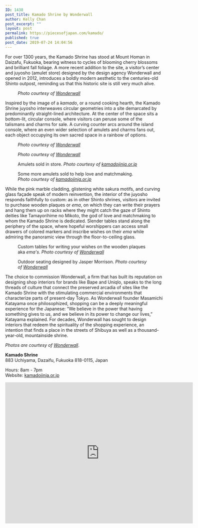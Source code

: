 ```yaml
---
ID: 1438
post_title: Kamado Shrine by Wonderwall
author: Kelly Chan
post_excerpt: ""
layout: post
permalink: https://piecesofjapan.com/kamado/
published: true
post_date: 2019-07-24 14:04:56
---
```

<!-- wp:paragraph -->
<p>For over 1300 years, the Kamado Shrine has stood at Mount Homan in Daizafu, Fukuoka, bearing witness to cycles of blooming cherry blossoms and brilliant fall foliage. A more recent addition to the site, a visitor’s center and juyosho (amulet store) designed by the design agency Wonderwall and opened in 2012, introduces a boldly modern aesthetic to the centuries-old Shinto outpost, reminding us that this historic site is still very much alive.</p>
<!-- /wp:paragraph -->

<!-- wp:image {"id":1499} -->
<figure class="wp-block-image"><img src="https://piecesofjapan.com/wp-content/uploads/2019/07/kamado_post01.jpg" alt="" class="wp-image-1499"/><figcaption><em>Photo courtesy of <a rel="noreferrer noopener" href="http://wonder-wall.com/project/288/" target="_blank">Wonderwall</a></em></figcaption></figure>
<!-- /wp:image -->

<!-- wp:paragraph -->
<p>Inspired by the image of a <em>kamado</em>, or a round cooking hearth, the Kamado Shrine juyosho interweaves circular geometries into a site demarcated by predominantly straight-lined architecture. At the center of the space sits a bottom-lit, circular console, where visitors can peruse some of the talismans and charms for sale. A curving counter arcs around the island console, where an even wider selection of amulets and charms fans out, each object occupying its own sacred space in a rainbow of options.</p>
<!-- /wp:paragraph -->

<!-- wp:image {"id":1500} -->
<figure class="wp-block-image"><img src="https://piecesofjapan.com/wp-content/uploads/2019/07/kamado_post02.jpg" alt="" class="wp-image-1500"/><figcaption><em>Photo courtesy of <a rel="noreferrer noopener" href="http://wonder-wall.com/project/288/" target="_blank">Wonderwall</a></em></figcaption></figure>
<!-- /wp:image -->

<!-- wp:image {"id":1501} -->
<figure class="wp-block-image"><img src="https://piecesofjapan.com/wp-content/uploads/2019/07/kamado_post03.jpg" alt="" class="wp-image-1501"/><figcaption><em>Photo courtesy of <a rel="noreferrer noopener" href="http://wonder-wall.com/project/288/" target="_blank">Wonderwall</a></em></figcaption></figure>
<!-- /wp:image -->

<!-- wp:image {"id":1510} -->
<figure class="wp-block-image"><img src="https://piecesofjapan.com/wp-content/uploads/2019/07/kamado_post06.jpg" alt="" class="wp-image-1510"/><figcaption>Amulets sold in store. <em>Photo courtesy of <a href="http://kamadojinja.or.jp" target="_blank" rel="noreferrer noopener" aria-label="kamadojinja.or.jp (opens in a new tab)">kamadojinja.or.jp</a></em></figcaption></figure>
<!-- /wp:image -->

<!-- wp:image {"id":1518} -->
<figure class="wp-block-image"><img src="https://piecesofjapan.com/wp-content/uploads/2019/07/kamado_post10.jpg" alt="" class="wp-image-1518"/><figcaption>Some more amulets sold to help love and matchmaking. <br><em>Photo courtesy of <a rel="noreferrer noopener" href="http://kamadojinja.or.jp/" target="_blank">kamadojinja.or.jp</a></em></figcaption></figure>
<!-- /wp:image -->

<!-- wp:paragraph -->
<p>While the pink marble cladding, glistening white sakura motifs, and curving glass façade speak of modern reinvention, the interior of the juyosho responds faithfully to custom: as in other Shinto shrines, visitors are invited to purchase wooden plaques or <em>ema</em>, on which they can write their prayers and hang them up on racks where they might catch the gaze of Shinto deities like Tamayorihime no Mikoto, the god of love and matchmaking to whom the Kamado Shrine is dedicated. Slender tables stand along the periphery of the space, where hopeful worshippers can access small drawers of colored markers and inscribe wishes on their <em>ema</em> while admiring the panoramic view through the floor-to-ceiling glass.</p>
<!-- /wp:paragraph -->

<!-- wp:image {"id":1502} -->
<figure class="wp-block-image"><img src="https://piecesofjapan.com/wp-content/uploads/2019/07/kamado_post04.jpg" alt="" class="wp-image-1502"/><figcaption>Custom tables for writing your wishes on the wooden plaques aka <em>ema's</em>. <em>Photo courtesy of <a rel="noreferrer noopener" href="http://wonder-wall.com/project/288/" target="_blank">Wonderwall</a></em></figcaption></figure>
<!-- /wp:image -->

<!-- wp:image {"id":1503} -->
<figure class="wp-block-image"><img src="https://piecesofjapan.com/wp-content/uploads/2019/07/kamado_post05.jpg" alt="" class="wp-image-1503"/><figcaption>Outdoor seating designed by Jasper Morrison. <em>Photo courtesy of <a rel="noreferrer noopener" href="http://wonder-wall.com/project/288/" target="_blank">Wonderwall</a></em></figcaption></figure>
<!-- /wp:image -->

<!-- wp:paragraph -->
<p>The choice to commission Wonderwall, a firm that has built its reputation on designing shop interiors for brands like Bape and Uniqlo, speaks to the long threads of culture that connect the preserved arcadia of sites like the Kamado Shrine with the stimulating commercial environments that characterize parts of present-day Tokyo. As Wonderwall founder Masamichi Katayama once philosophized, shopping can be a deeply meaningful experience for the Japanese: “We believe in the power that having something gives to us, and we believe in its power to change our lives,” Katayama explained. For decades, Wonderwall has sought to design interiors that redeem the spirituality of the shopping experience, an intention that finds a place in the streets of Shibuya as well as a thousand-year-old, mountainside shrine.</p>
<!-- /wp:paragraph -->

<!-- wp:paragraph -->
<p><em>Photos are courtesy of <a rel="noreferrer noopener" aria-label="Wonderwall (opens in a new tab)" href="http://wonder-wall.com/project/288/" target="_blank">Wonderwall</a></em>.</p>
<!-- /wp:paragraph -->

<!-- wp:paragraph -->
<p><strong>Kamado Shrine</strong><br>883 Uchiyama, Dazaifu, Fukuoka 818-0115, Japan</p>
<!-- /wp:paragraph -->

<!-- wp:paragraph -->
<p>Hours: 8am - 7pm<br>Website: <a href="https://kamadojinja.or.jp/">kamadojinja.or.jp</a></p>
<!-- /wp:paragraph -->

<!-- wp:html -->
<iframe src="https://www.google.com/maps/embed?pb=!1m18!1m12!1m3!1d1662.9755305892675!2d130.55215201851797!3d33.528657997954326!2m3!1f0!2f0!3f0!3m2!1i1024!2i768!4f13.1!3m3!1m2!1s0x35419b62bebd8eff%3A0x1680bb62fa4ab75b!2sKamado+Shrine!5e0!3m2!1sen!2sus!4v1564000166117!5m2!1sen!2sus" width="600" height="450" frameborder="0" style="border:0" allowfullscreen=""></iframe>
<!-- /wp:html -->